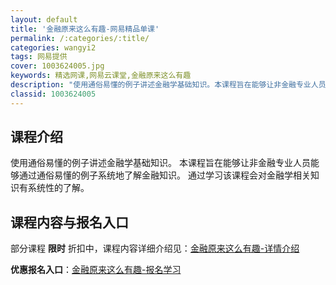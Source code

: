 ```yaml
---
layout: default
title: '金融原来这么有趣-网易精品单课'
permalink: /:categories/:title/
categories: wangyi2
tags: 网易提供
cover: 1003624005.jpg
keywords: 精选网课,网易云课堂,金融原来这么有趣
description: "使用通俗易懂的例子讲述金融学基础知识。本课程旨在能够让非金融专业人员能够通过通俗易懂的例子系统地了解金融知识。通过学习该课程会对金融学相关知识有系统性的了解。金融原来这么有趣"
classid: 1003624005
---
```


## 课程介绍

使用通俗易懂的例子讲述金融学基础知识。
本课程旨在能够让非金融专业人员能够通过通俗易懂的例子系统地了解金融知识。
通过学习该课程会对金融学相关知识有系统性的了解。

## 课程内容与报名入口

部分课程 **限时** 折扣中，课程内容详细介绍见：[金融原来这么有趣-详情介绍](https://study.163.com/course/introduction/1003624005.htm?share=1&shareId=1025206652&utm_campaign=share&utm_medium=iphoneShare&utm_source=&utm_u=1025206652)

**优惠报名入口**：[金融原来这么有趣-报名学习](https://study.163.com/course/introduction/1003624005.htm?share=1&shareId=1025206652&utm_campaign=share&utm_medium=iphoneShare&utm_source=&utm_u=1025206652)

